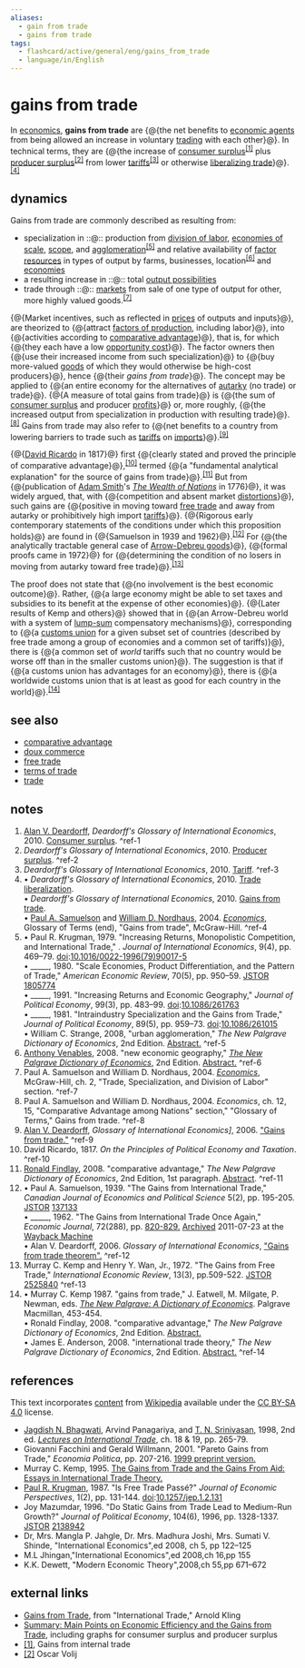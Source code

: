 ```yaml
---
aliases:
  - gain from trade
  - gains from trade
tags:
  - flashcard/active/general/eng/gains_from_trade
  - language/in/English
---
```


# gains from trade

In [economics](economics.md), __gains from trade__ are {@{the net benefits to [economic agents](agent%20(economics).md) from being allowed an increase in voluntary [trading](trade.md) with each other}@}. In technical terms, they are {@{the increase of [consumer surplus](economic%20surplus.md#consumer%20surplus)<sup>[\[1\]](#^ref-1)</sup> plus [producer surplus](economic%20surplus.md#producer%20surplus)<sup>[\[2\]](#^ref-2)</sup> from lower [tariffs](tariff.md)<sup>[\[3\]](#^ref-3)</sup> or otherwise [liberalizing trade](free%20trade.md)}@}.<sup>[\[4\]](#^ref-4)</sup> <!--SR:!2025-04-20,107,290!2025-01-16,47,290-->

## dynamics

Gains from trade are commonly described as resulting from:

- specialization in ::@:: production from [division of labor](division%20of%20labour.md), [economies of scale](economies%20of%20scale.md), [scope](economies%20of%20scope.md), and [agglomeration](economies%20of%20agglomeration.md)<sup>[\[5\]](#^ref-5)</sup> and relative availability of [factor resources](factors%20of%20production.md) in types of output by farms, businesses, location<sup>[\[6\]](#^ref-6)</sup> and [economies](economy.md) <!--SR:!2025-03-04,73,270!2025-04-06,105,290-->
- a resulting increase in ::@:: total [output possibilities](production–possibility%20frontier.md) <!--SR:!2025-01-25,55,310!2025-02-07,66,310-->
- trade through ::@:: [markets](market%20(economics).md) from sale of one type of output for other, more highly valued goods.<sup>[\[7\]](#^ref-7)</sup> <!--SR:!2025-06-14,159,310!2025-02-04,63,310-->

{@{Market incentives, such as reflected in [prices](price.md) of outputs and inputs}@}, are theorized to {@{attract [factors of production](factors%20of%20production.md), including labor}@}, into {@{activities according to [comparative advantage](comparative%20advantage.md)}@}, that is, for which {@{they each have a low [opportunity cost](opportunity%20cost.md)}@}. The factor owners then {@{use their increased income from such specialization}@} to {@{buy more-valued [goods](goods.md) of which they would otherwise be high-cost producers}@}, hence {@{their _gains from trade_}@}. The concept may be applied to {@{an entire economy for the alternatives of [autarky](autarky.md) (no trade) or trade}@}. {@{A measure of total gains from trade}@} is {@{the sum of [consumer surplus](economic%20surplus.md#consumer%20surplus) and producer [profits](profit%20(economics).md)}@} or, more roughly, {@{the increased output from specialization in production with resulting trade}@}.<sup>[\[8\]](#^ref-8)</sup> Gains from trade may also refer to {@{net benefits to a country from lowering barriers to trade such as [tariffs](tariff.md) on [imports](import.md)}@}.<sup>[\[9\]](#^ref-9)</sup> <!--SR:!2025-02-04,63,310!2025-06-09,156,310!2025-04-24,110,290!2025-01-24,54,310!2025-02-04,63,310!2025-06-18,160,310!2025-01-26,56,310!2025-02-04,63,310!2025-02-04,63,310!2025-06-25,165,310!2025-06-29,168,310!2025-02-07,66,310-->

{@{[David Ricardo](David%20Ricardo.md) in 1817}@} first {@{clearly stated and proved the principle of comparative advantage}@},<sup>[\[10\]](#^ref-10)</sup> termed {@{a "fundamental analytical explanation" for the source of gains from trade}@}.<sup>[\[11\]](#^ref-11)</sup> But from {@{publication of [Adam Smith](Adam%20Smith.md)'s _[The Wealth of Nations](The%20Wealth%20of%20Nations.md)_ in 1776}@}, it was widely argued, that, with {@{competition and absent market [distortions](market%20distortion.md)}@}, such gains are {@{positive in moving toward [free trade](free%20trade.md) and away from autarky or prohibitively high import [tariffs](tariff.md)}@}. {@{Rigorous early contemporary statements of the conditions under which this proposition holds}@} are found in {@{Samuelson in 1939 and 1962}@}.<sup>[\[12\]](#^ref-12)</sup> For {@{the analytically tractable general case of [Arrow-Debreu goods](Arrow–Debreu%20model.md)}@}, {@{formal proofs came in 1972}@} for {@{determining the condition of no losers in moving from autarky toward free trade}@}.<sup>[\[13\]](#^ref-13)</sup> <!--SR:!2025-05-23,130,290!2025-01-27,57,310!2025-02-06,65,310!2025-03-10,76,270!2025-02-04,63,310!2025-02-08,67,310!2025-02-04,63,310!2025-01-21,44,250!2025-01-15,46,290!2025-03-03,76,270!2025-06-19,163,310-->

The proof does not state that {@{no involvement is the best economic outcome}@}. Rather, {@{a large economy might be able to set taxes and subsidies to its benefit at the expense of other economies}@}. {@{Later results of Kemp and others}@} showed that in {@{an Arrow-Debreu world with a system of [lump-sum](lump-sum%20tax.md) compensatory mechanisms}@}, corresponding to {@{a [customs union](customs%20union.md) for a given subset set of countries (described by free trade among a group of economies and a common set of tariffs)}@}, there is {@{a common set of _world_ tariffs such that no country would be worse off than in the smaller customs union}@}. The suggestion is that if {@{a customs union has advantages for an economy}@}, there is {@{a worldwide customs union that is at least as good for each country in the world}@}.<sup>[\[14\]](#^ref-14)</sup> <!--SR:!2025-02-08,67,310!2025-01-28,58,310!2025-02-08,67,310!2025-05-01,115,290!2025-02-06,65,310!2025-02-04,63,310!2025-07-04,173,310!2025-06-18,160,310-->

## see also

- [comparative advantage](comparative%20advantage.md)
- [doux commerce](doux%20commerce.md)
- [free trade](free%20trade.md)
- [terms of trade](terms%20of%20trade.md)
- [trade](trade.md)

## notes

1. [Alan V. Deardorff](Alan%20Deardorff.md), _Deardorff's Glossary of International Economics_, 2010. [Consumer surplus](http://www-personal.umich.edu/~alandear/glossary/c.html#ConsumerSurplus). <a id="^ref-1"></a>^ref-1
2. _Deardorff's Glossary of International Economics_, 2010. [Producer surplus](http://www-personal.umich.edu/~alandear/glossary/p.html#ProducerSurplus). <a id="^ref-2"></a>^ref-2
3. _Deardorff's Glossary of International Economics_, 2010. [Tariff](http://www-personal.umich.edu/~alandear/glossary/t.html#tariff). <a id="^ref-3"></a>^ref-3
4. • _Deardorff's Glossary of International Economics_, 2010. [Trade liberalization](http://www-personal.umich.edu/~alandear/glossary/t.html#TradeLiberalization). <br/> • _Deardorff's Glossary of International Economics_, 2010. [Gains from trade](http://www-personal.umich.edu/~alandear/glossary/g.html#GainsFromTrade). <br/> • [Paul A. Samuelson](Paul%20Samuelson.md) and [William D. Nordhaus](William%20Nordhaus.md), 2004. _[Economics](economics%20(textbook).md)_, Glossary of Terms (end), "Gains from trade", McGraw-Hill. <a id="^ref-4"></a>^ref-4
5. • Paul R. Krugman, 1979. "Increasing Returns, Monopolistic Competition, and International Trade," . _Journal of International Economics_, 9(4), pp. 469–79. [doi](digital%20object%20identifier.md):[10.1016/0022-1996(79)90017-5](https://doi.org/10.1016%2F0022-1996%2879%2990017-5) <br/> • \_\_\_\_\_, 1980. "Scale Economies, Product Differentiation, and the Pattern of Trade," _American Economic Review_, 70(5), pp. 950–59. [JSTOR](JSTOR.md) [1805774](https://www.jstor.org/stable/1805774) <br/> • \_\_\_\_\_, 1991. "Increasing Returns and Economic Geography," _Journal of Political Economy_, 99(3), pp. 483–99. [doi](digital%20object%20identifier.md):[10.1086/261763](https://doi.org/10.1086%2F261763) <br/> • \_\_\_\_\_, 1981. "Intraindustry Specialization and the Gains from Trade," _Journal of Political Economy_, 89(5), pp. 959–73. [doi](digital%20object%20identifier.md):[10.1086/261015](https://doi.org/10.1086%2F261015) <br/> • William C. Strange, 2008, "urban agglomeration," _The New Palgrave Dictionary of Economics_, 2nd Edition. [Abstract.](http://www.dictionaryofeconomics.com/article?id=pde2008_U000064&q=agglomeration&topicid=&result_number=1) <a id="^ref-5"></a>^ref-5
6. [Anthony Venables](Anthony%20Venables.md), 2008. "new economic geography," _[The New Palgrave Dictionary of Economics](The%20New%20Palgrave%20Dictionary%20of%20Economics.md)_, 2nd Edition. [Abstract.](http://www.dictionaryofeconomics.com/article?id=pde2008_E000247&edition=&field=keyword&q=industrial%20organization&topicid=&result_number=13) <a id="^ref-6"></a>^ref-6
7. Paul A. Samuelson and William D. Nordhaus, 2004. _[Economics](economics%20(textbook).md)_, McGraw-Hill, ch. 2, "Trade, Specialization, and Division of Labor" section. <a id="^ref-7"></a>^ref-7
8. Paul A. Samuelson and William D. Nordhaus, 2004. _Economics_, ch. 12, 15, "Comparative Advantage among Nations" section," "Glossary of Terms," Gains from trade. <a id="^ref-8"></a>^ref-8
9. [Alan V. Deardorff](Alan%20Deardorff.md), _Glossary of International Economics]_, 2006. ["Gains from trade."](http://www-personal.umich.edu/~alandear/glossary/g.html#GainsFromTrade) <a id="^ref-9"></a>^ref-9
10. David Ricardo, 1817. _On the Principles of Political Economy and Taxation_. <a id="^ref-10"></a>^ref-10
11. [Ronald Findlay](Ronald%20Findlay.md), 2008. "comparative advantage," _The New Palgrave Dictionary of Economics_, 2nd Edition, 1st paragraph. [Abstract](http://www.dictionaryofeconomics.com/article?id=pde2008_C000254&edition=current&q=comparative%20advantage&topicid=&result_number=1). <a id="^ref-11"></a>^ref-11
12. • Paul A. Samuelson, 1939. "The Gains from International Trade," _Canadian Journal of Economics and Political Science_ 5(2), pp. 195-205. [JSTOR](JSTOR.md) [137133](https://www.jstor.org/stable/137133) <br/> • \_\_\_\_\_, 1962. "The Gains from International Trade Once Again," _Economic Journal_, 72(288), pp. [820-829.](http://stevereads.com/papers_to_read/the_gains_from_international_trade_once_again.pdf) [Archived](https://web.archive.org/web/20110723030913/http://stevereads.com/papers_to_read/the_gains_from_international_trade_once_again.pdf) 2011-07-23 at the [Wayback Machine](Wayback%20Machine.md) <br/> • Alan V. Deardorff, 2006. _Glossary of International Economics_, ["Gains from trade theorem".](http://www-personal.umich.edu/~alandear/glossary/g.html#GainsFromTradeTheorem) <a id="^ref-12"></a>^ref-12
13. Murray C. Kemp and Henry Y. Wan, Jr., 1972. "The Gains from Free Trade," _International Economic Review_, 13(3), pp.509-522. [JSTOR](JSTOR.md) [2525840](https://www.jstor.org/stable/2525840) <a id="^ref-13"></a>^ref-13
14. • Murray C. Kemp 1987. "gains from trade," J. Eatwell, M. Milgate, P. Newman, eds. _[The New Palgrave: A Dictionary of Economics](The%20New%20Palgrave%20Dictionary%20of%20Economics.md#The%20New%20Palgrave%20A%20Dictionary%20of%20Economics)_. Palgrave Macmillan, 453-454. <br/> • Ronald Findlay, 2008. "comparative advantage," _The New Palgrave Dictionary of Economics_, 2nd Edition. [Abstract.](http://www.dictionaryofeconomics.com/article?id=pde2008_C000254&edition=current&q=) <br/> • James E. Anderson, 2008. "international trade theory," _The New Palgrave Dictionary of Economics_, 2nd Edition. [Abstract.](http://www.dictionaryofeconomics.com/article?id=pde2008_I000263&edition=current&q=&topicid=) <a id="^ref-14"></a>^ref-14

## references

This text incorporates [content](https://en.wikipedia.org/wiki/gains_from_trade) from [Wikipedia](Wikipedia.md) available under the [CC BY-SA 4.0](https://creativecommons.org/licenses/by-sa/4.0/) license.

- [Jagdish N. Bhagwati](Jagdish%20Bhagwati.md), Arvind Panagariya, and [T. N. Srinivasan](T.%20N.%20Srinivasan.md), 1998, 2nd ed. [_Lectures on International Trade_](https://books.google.com/books?id=zKC6EsxVb8kC&pg=PA281), ch. 18 & 19, pp. 265-79.
- Giovanni Facchini and Gerald Willmann, 2001. "Pareto Gains from Trade," _Economia Politica_, pp. 207-216. [1999 preprint version.](https://web.archive.org/web/20110902110246/http://willmann.econ.kuleuven.be/~gerald/gft.pdf)
- Murray C. Kemp, 1995. [The Gains from Trade and the Gains From Aid: Essays in International Trade Theory.](https://books.google.com/books?id=DHib6oy1bCIC)
- [Paul R. Krugman](Paul%20Krugman.md), 1987. "Is Free Trade Passé?" _Journal of Economic Perspectives_, 1(2), pp. 131-144. [doi](digital%20object%20identifier.md):[10.1257/jep.1.2.131](https://doi.org/10.1257%2Fjep.1.2.131)
- Joy Mazumdar, 1996. "Do Static Gains from Trade Lead to Medium-Run Growth?" _Journal of Political Economy_, 104(6), 1996, pp. 1328-1337. [JSTOR](JSTOR.md) [2138942](https://www.jstor.org/stable/2138942)
- Dr, Mrs. Mangla P. Jahgle, Dr. Mrs. Madhura Joshi, Mrs. Sumati V. Shinde, "International Economics",ed 2008, ch 5, pp 122–125
- M.L Jhingan,"International Economics",ed 2008,ch 16,pp 155
- K.K. Dewett, "Modern Economic Theory",2008,ch 55,pp 671–672

## external links

- [Gains from Trade](http://arnoldkling.com/econ/markets/trade.html), from "International Trade," Arnold Kling
- [Summary: Main Points on Economic Efficiency and the Gains from Trade](https://web.archive.org/web/20110720040300/http://www.econ.rochester.edu/eco108/ch9/summ9.html), including graphs for consumer surplus and producer surplus
- [\[1\]](http://www.mayin.org/ajayshah/MEDIA/1997/gt-internal.html), Gains from internal trade
- [\[2\]](http://volij.co.il/publications/papers/pitfalls.pdf) Oscar Volij
